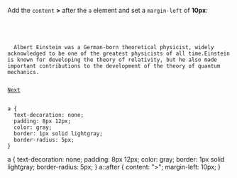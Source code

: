 Add the `content` **>** after the `a`
element and set a `margin-left` of **10px**:

<Editor lang="css" type="exercise">
<code>
<panel lang="html">
<p>
  Albert Einstein was a German-born theoretical physicist, widely acknowledged to be one of the greatest physicists of all time.Einstein is known for developing the theory of relativity, but he also made important contributions to the development of the theory of quantum mechanics.
</p>
<a href="#">Next</a>
</panel>
<panel lang="css">
a {
  text-decoration: none;
  padding: 8px 12px;
  color: gray;
  border: 1px solid lightgray;
  border-radius: 5px;
}
</panel>
</code>

<solution>
a {
  text-decoration: none;
  padding: 8px 12px;
  color: gray;
  border: 1px solid lightgray;
  border-radius: 5px;
}
a::after {
  content: ">";
  margin-left: 10px;
}
</solution>
</Editor>